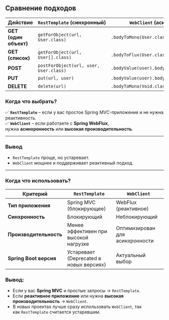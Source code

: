 ## **Сравнение подходов**

| Действие              | `RestTemplate` (синхронный)            | `WebClient` (асинхронный)                 |
| --------------------- | -------------------------------------- | ----------------------------------------- |
| **GET (один объект)** | `getForObject(url, User.class)`        | `.bodyToMono(User.class)`                 |
| **GET (список)**      | `getForObject(url, User[].class)`      | `.bodyToFlux(User.class)`                 |
| **POST**              | `postForObject(url, user, User.class)` | `.bodyValue(user).bodyToMono(User.class)` |
| **PUT**               | `put(url, user)`                       | `.bodyValue(user).bodyToMono(User.class)` |
| **DELETE**            | `delete(url)`                          | `.bodyToMono(Void.class)`                 |

### **Когда что выбрать?**

✅ **`RestTemplate`** – если у вас простое Spring MVC-приложение и не нужна реактивность.  
✅ **`WebClient`** – если работаете с **Spring WebFlux**, нужна **асинхронность** или **высокая производительность**.

---
### **Вывод**
- `RestTemplate` проще, но устаревает.    
- `WebClient` мощнее и поддерживает реактивный подход.

---
### **Когда что использовать?**

|Критерий|`RestTemplate`|`WebClient`|
|---|---|---|
|**Тип приложения**|Spring MVC (блокирующее)|WebFlux (реактивное)|
|**Синхронность**|Блокирующий|Неблокирующий|
|**Производительность**|Менее эффективен при высокой нагрузке|Оптимизирован для асинхронности|
|**Spring Boot версия**|Устаревает (Deprecated в новых версиях)|Актуальный выбор|

### **Вывод:**
- Если у вас **Spring MVC** и простые запросы → `RestTemplate`.    
- Если **реактивное приложение** или нужна **высокая производительность** → `WebClient`.    
- В новых проектах лучше сразу использовать `WebClient`, так как `RestTemplate` считается устаревшим.